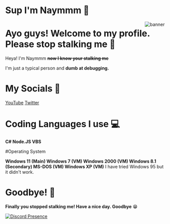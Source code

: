 # Sup I'm Naymmm 💫

<img align="right" src="https://cdn.discordapp.com/attachments/894447387270070342/939500852387913728/Desktop_-_1.png" alt="banner">

# Ayo guys! Welcome to my profile. Please stop stalking me 💨
Heya! I'm Naymmm **~~now I know your stalking me~~**

I'm just a typical person and **dumb at debugging.**

# My Socials 📎

[YouTube](https://www.youtube.com/channel/UCv_HJIRWLDK6Ys1qF2_w0zw)
[Twitter](https://twitter.com/Naymmm_)

# Coding Languages I use 💻

**C# Node.JS VBS**

#Operating System

**Windows 11 (Main) Windows 7 (VM) Windows 2000 (VM) Windows 8.1 (Secondary) MS-DOS (VM) Windows XP (VM)** I have tried Windows 95 but it didn't work.

# Goodbye! 👋

**Finally you stopped stalking me! Have a nice day. Goodbye** 😁

[![Discord Presence](https://lanyard-profile-readme.vercel.app/api/:id)](https://discord.com/users/:id709236892687794216)
